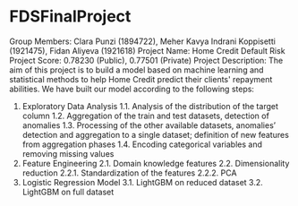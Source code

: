 # FDSFinalProject
Group Members: Clara Punzi (1894722), Meher Kavya Indrani Koppisetti (1921475), Fidan Aliyeva (1921618)
Project Name: Home Credit Default Risk
Project Score: 0.78230 (Public), 0.77501 (Private)
Project Description: The aim of this project is to build a model based on machine learning and statistical methods to help Home Credit predict their clients' repayment abilities. We have built our model according to the following steps:

1. Exploratory Data Analysis
 1.1. Analysis of the distribution of the target column
 1.2. Aggregation of the train and test datasets, detection of anomalies
 1.3. Processing of the other available datasets, anomalies’ detection and aggregation to a single dataset; definition of new features from aggregation phases
 1.4. Encoding categorical variables and removing missing values
2. Feature Engineering
 2.1. Domain knowledge features
 2.2. Dimensionality reduction
  2.2.1. Standardization of the features
  2.2.2. PCA
3. Logistic Regression Model
 3.1. LightGBM on reduced dataset
 3.2. LightGBM on full dataset
